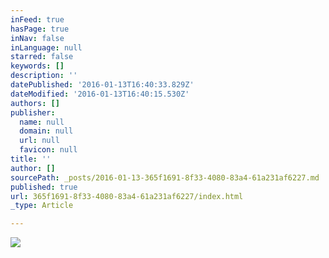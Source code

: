 ```yaml
---
inFeed: true
hasPage: true
inNav: false
inLanguage: null
starred: false
keywords: []
description: ''
datePublished: '2016-01-13T16:40:33.829Z'
dateModified: '2016-01-13T16:40:15.530Z'
authors: []
publisher:
  name: null
  domain: null
  url: null
  favicon: null
title: ''
author: []
sourcePath: _posts/2016-01-13-365f1691-8f33-4080-83a4-61a231af6227.md
published: true
url: 365f1691-8f33-4080-83a4-61a231af6227/index.html
_type: Article

---
```

![](https://the-grid-user-content.s3-us-west-2.amazonaws.com/8567a841-27a6-48d7-9846-00e799f0aade.jpg)